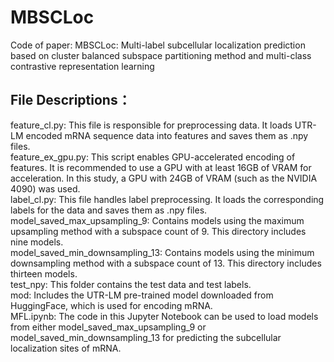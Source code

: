 # MBSCLoc
Code of paper: MBSCLoc: Multi-label subcellular localization prediction based on cluster balanced subspace partitioning method and multi-class contrastive representation learning

## File Descriptions：
feature_cl.py: This file is responsible for preprocessing data. It loads UTR-LM encoded mRNA sequence data into features and saves them as .npy files.  
feature_ex_gpu.py: 
This script enables GPU-accelerated encoding of features. It is recommended to use a GPU with at least 16GB of VRAM for acceleration. In this study, a GPU with 24GB of VRAM (such as the NVIDIA 4090) was used.  
label_cl.py: This file handles label preprocessing. It loads the corresponding labels for the data and saves them as .npy files.   
model_saved_max_upsampling_9: Contains models using the maximum upsampling method with a subspace count of 9. This directory includes nine models.   
model_saved_min_downsampling_13: Contains models using the minimum downsampling method with a subspace count of 13. This directory includes thirteen models.   
test_npy: This folder contains the test data and test labels.   
mod: Includes the UTR-LM pre-trained model downloaded from HuggingFace, which is used for encoding mRNA.   
MFL.ipynb: The code in this Jupyter Notebook can be used to load models from either model_saved_max_upsampling_9 or model_saved_min_downsampling_13 for predicting the subcellular localization sites of mRNA.   
